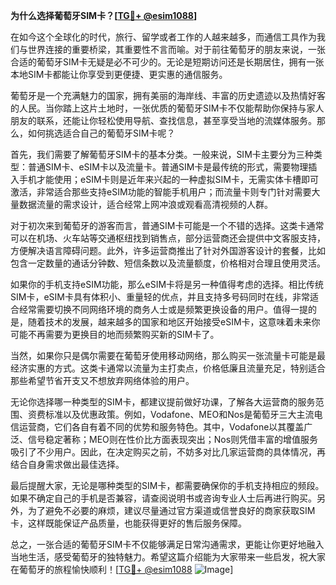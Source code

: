**为什么选择葡萄牙SIM卡？[[TG💪+ @esim1088](https://t.me/s/esim1088)]**

在如今这个全球化的时代，旅行、留学或者工作的人越来越多，而通信工具作为我们与世界连接的重要桥梁，其重要性不言而喻。对于前往葡萄牙的朋友来说，一张合适的葡萄牙SIM卡无疑是必不可少的。无论是短期访问还是长期居住，拥有一张本地SIM卡都能让你享受到更便捷、更实惠的通信服务。

葡萄牙是一个充满魅力的国家，拥有美丽的海岸线、丰富的历史遗迹以及热情好客的人民。当你踏上这片土地时，一张优质的葡萄牙SIM卡不仅能帮助你保持与家人朋友的联系，还能让你轻松使用导航、查找信息，甚至享受当地的流媒体服务。那么，如何挑选适合自己的葡萄牙SIM卡呢？

首先，我们需要了解葡萄牙SIM卡的基本分类。一般来说，SIM卡主要分为三种类型：普通SIM卡、eSIM卡以及流量卡。普通SIM卡是最传统的形式，需要物理插入手机才能使用；eSIM卡则是近年来兴起的一种虚拟SIM卡，无需实体卡槽即可激活，非常适合那些支持eSIM功能的智能手机用户；而流量卡则专门针对需要大量数据流量的需求设计，适合经常上网冲浪或观看高清视频的人群。

对于初次来到葡萄牙的游客而言，普通SIM卡可能是一个不错的选择。这类卡通常可以在机场、火车站等交通枢纽找到销售点，部分运营商还会提供中文客服支持，方便解决语言障碍问题。此外，许多运营商推出了针对外国游客设计的套餐，比如包含一定数量的通话分钟数、短信条数以及流量额度，价格相对合理且使用灵活。

如果你的手机支持eSIM功能，那么eSIM卡将是另一种值得考虑的选择。相比传统SIM卡，eSIM卡具有体积小、重量轻的优点，并且支持多号码同时在线，非常适合经常需要切换不同网络环境的商务人士或是频繁更换设备的用户。值得一提的是，随着技术的发展，越来越多的国家和地区开始接受eSIM卡，这意味着未来你可能不再需要为更换目的地而频繁购买新的SIM卡了。

当然，如果你只是偶尔需要在葡萄牙使用移动网络，那么购买一张流量卡可能是最经济实惠的方式。这类卡通常以流量为主打卖点，价格低廉且流量充足，特别适合那些希望节省开支又不想放弃网络体验的用户。

无论你选择哪一种类型的SIM卡，都建议提前做好功课，了解各大运营商的服务范围、资费标准以及优惠政策。例如，Vodafone、MEO和Nos是葡萄牙三大主流电信运营商，它们各自有着不同的优势和服务特色。其中，Vodafone以其覆盖广泛、信号稳定著称；MEO则在性价比方面表现突出；Nos则凭借丰富的增值服务吸引了不少用户。因此，在决定购买之前，不妨多对比几家运营商的具体情况，再结合自身需求做出最佳选择。

最后提醒大家，无论是哪种类型的SIM卡，都需要确保你的手机支持相应的频段。如果不确定自己的手机是否兼容，请查阅说明书或咨询专业人士后再进行购买。另外，为了避免不必要的麻烦，建议尽量通过官方渠道或信誉良好的商家获取SIM卡，这样既能保证产品质量，也能获得更好的售后服务保障。

总之，一张合适的葡萄牙SIM卡不仅能够满足日常沟通需求，更能让你更好地融入当地生活，感受葡萄牙的独特魅力。希望这篇介绍能为大家带来一些启发，祝大家在葡萄牙的旅程愉快顺利！[[TG💪+ @esim1088](https://t.me/s/esim1088) ![Image](https://i.postimg.cc/4NQfJmqS/Snipaste-2025-05-13-00-14-12.png)]
